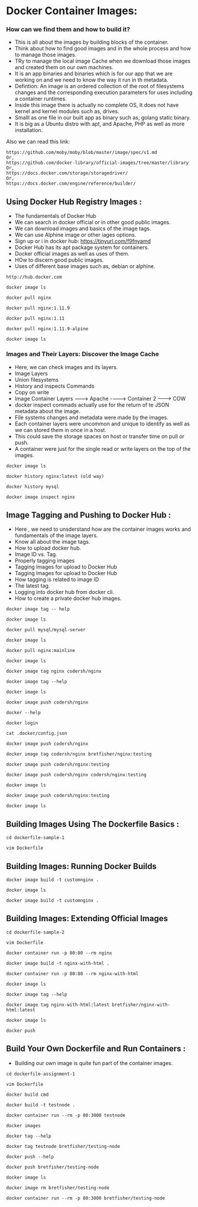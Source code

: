 # Docker Container Images:
### How can we find them and how to build it?

 * This is all about the images by building blocks of the container.
 * Think about how to find good images and in the whole process and how to manage those images.
 * TRy to manage the local image Cache when we download those images and created them on our own machines.
 * It is an app binaries and binaries which is for our app that we are working on and we need to know the way it run in th metadata.
 * Defintion: An image is an ordered collection of the root of filesystems changes and the corresponding execution parameters for uses including a container runtimes. 
 * Inside this image there is actually no complete OS, It does not have kernel and kernel modules such as, drives.
 * Smalll as one file in our built app as binary such as, golang static binary.
 * It is big as a Ubuntu distro with apt, and Apache, PHP as well as more installation. 

Also we can read this link:
```
https://github.com/moby/moby/blob/master/image/spec/v1.md
Or,
https://github.com/docker-library/official-images/tree/master/library
Or,
https://docs.docker.com/storage/storagedriver/
Or,
https://docs.docker.com/engine/reference/builder/
```

## Using Docker Hub Registry Images :
* The fundamentals of Docker Hub
* We can search in docker official or in other good public images.
* We can download images and basics of the image tags.
* We can use Alphine image or other iages options.
* Sign up or i  in docker hub: https://tinyurl.com/f9fnyamd
* Docker Hub has its apt package system for containers.
* Docker official images as well as uses of them.
* HOw to discern good public images.
* Uses of different base images such as, debian or alphine. 
```
http://hub.docker.com

docker image ls

docker pull nginx

docker pull nginx:1.11.9

docker pull nginx:1.11

docker pull nginx:1.11.9-alpine

docker image ls
```
### Images and Their Layers: Discover the Image Cache

  * Here, we can check images and its layers.
  * Image Layers
  * Union filesystems
  * History and inspects Commands
  * Copy on write
  * Image Container Layers ---> Apache ----> Container 2 ---> COW 
  * docker inspect commads actually use for the return of te JSON metadata about the image.
  * File systems changes and metadata were made by the images.
  * Each container layers were uncommon and unique to identify as well as we can stored them in once in a host. 
  * This could save the storage spaces on host or transfer time on pull or push.
  * A container were just for the single read or write layers on the top of the images.
```
docker image ls

docker history nginx:latest (old way)

docker history mysql

docker image inspect nginx
```
## Image Tagging and Pushing to Docker Hub :

 * Here , we need to unsderstand how are the container images works and fundamentals of the image layers.
 * Know all about the image tags.
 * How to upload docker hub.
 * Image ID vs. Tag.
 * Properly tagging images
 * Tagging Images for upload to Docker Hub
 * Tagging Images for upload to Docker Hub
 * How tagging is related to image ID
 * The latest tag.
 * Logging into docker hub from docker cli.
 * How to create a private docker hub images.

```
docker image tag -- help

docker image ls

docker pull mysql/mysql-server

docker image ls

docker pull nginx:mainline

docker image ls

docker image tag nginx codersh/nginx

docker image tag --help

docker image ls

docker image push codersh/nginx

docker --help

docker login

cat .docker/config.json

docker image push codersh/nginx

docker image tag codersh/nginx bretfisher/nginx:testing

docker image push codersh/nginx:testing

docker image push codersh/nginx codersh/nginx:testing

docker image ls

docker image push codersh/nginx:testing

docker image ls
```
## Building Images Using The Dockerfile Basics :
```
cd dockerfile-sample-1

vim Dockerfile
```

## Building Images: Running Docker Builds
```
docker image build -t customnginx .

docker image ls

docker image build -t customnginx .
```
## Building Images: Extending Official Images
```
cd dockerfile-sample-2

vim Dockerfile

docker container run -p 80:80 --rm nginx

docker image build -t nginx-with-html .

docker container run -p 80:80 --rm nginx-with-html

docker image ls

docker image tag --help

docker image tag nginx-with-html:latest bretfisher/nginx-with-html:latest

docker image ls

docker push
```
## Build Your Own Dockerfile and Run Containers :

 * Building our own image is quite fun part of the container images.
```
cd dockerfile-assignment-1

vim Dockerfile

docker build cmd

docker build -t testnode .

docker container run --rm -p 80:3000 testnode

docker images

docker tag --help

docker tag testnode bretfisher/testing-node

docker push --help

docker push bretfisher/testing-node

docker image ls

docker image rm bretfisher/testing-node

docker container run --rm -p 80:3000 bretfisher/testing-node
```


